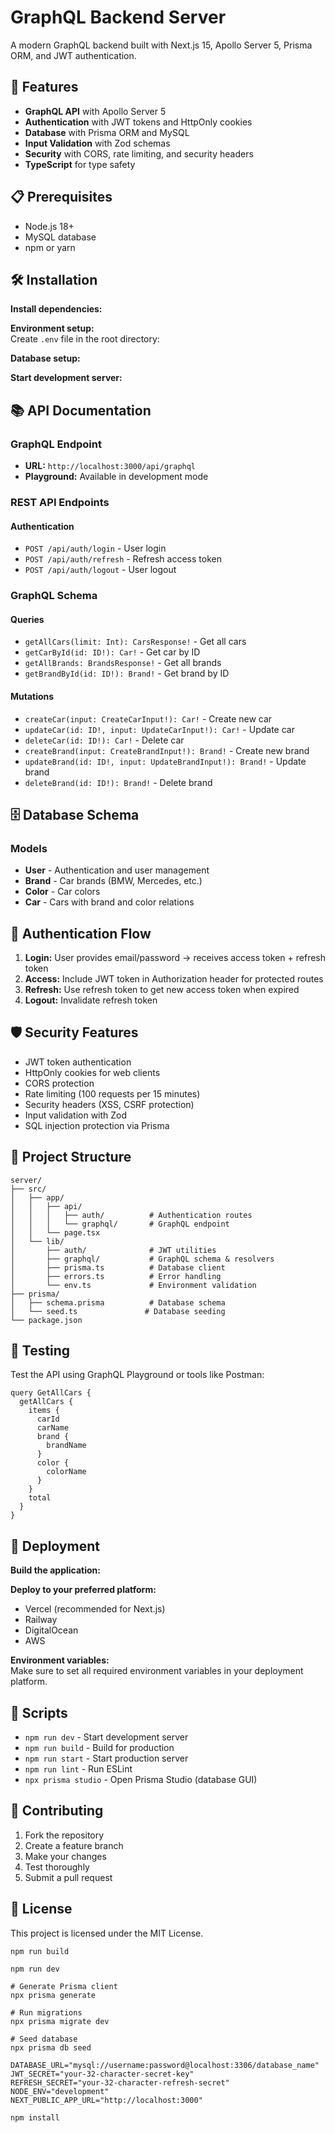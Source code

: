 # GraphQL Backend Server

A modern GraphQL backend built with Next.js 15, Apollo Server 5, Prisma ORM, and JWT authentication.

## 🚀 Features

- **GraphQL API** with Apollo Server 5
- **Authentication** with JWT tokens and HttpOnly cookies
- **Database** with Prisma ORM and MySQL
- **Input Validation** with Zod schemas
- **Security** with CORS, rate limiting, and security headers
- **TypeScript** for type safety

## 📋 Prerequisites

- Node.js 18+
- MySQL database
- npm or yarn

## 🛠️ Installation

**Install dependencies:**

**Environment setup:**  
Create `.env` file in the root directory:

**Database setup:**

**Start development server:**

## 📚 API Documentation

### GraphQL Endpoint

- **URL:** `http://localhost:3000/api/graphql`
- **Playground:** Available in development mode

### REST API Endpoints

#### Authentication

- `POST /api/auth/login` - User login
- `POST /api/auth/refresh` - Refresh access token
- `POST /api/auth/logout` - User logout

### GraphQL Schema

#### Queries

- `getAllCars(limit: Int): CarsResponse!` - Get all cars
- `getCarById(id: ID!): Car!` - Get car by ID
- `getAllBrands: BrandsResponse!` - Get all brands
- `getBrandById(id: ID!): Brand!` - Get brand by ID

#### Mutations

- `createCar(input: CreateCarInput!): Car!` - Create new car
- `updateCar(id: ID!, input: UpdateCarInput!): Car!` - Update car
- `deleteCar(id: ID!): Car!` - Delete car
- `createBrand(input: CreateBrandInput!): Brand!` - Create new brand
- `updateBrand(id: ID!, input: UpdateBrandInput!): Brand!` - Update brand
- `deleteBrand(id: ID!): Brand!` - Delete brand

## 🗄️ Database Schema

### Models

- **User** - Authentication and user management
- **Brand** - Car brands (BMW, Mercedes, etc.)
- **Color** - Car colors
- **Car** - Cars with brand and color relations

## 🔐 Authentication Flow

1.  **Login:** User provides email/password → receives access token + refresh token
2.  **Access:** Include JWT token in Authorization header for protected routes
3.  **Refresh:** Use refresh token to get new access token when expired
4.  **Logout:** Invalidate refresh token

## 🛡️ Security Features

- JWT token authentication
- HttpOnly cookies for web clients
- CORS protection
- Rate limiting (100 requests per 15 minutes)
- Security headers (XSS, CSRF protection)
- Input validation with Zod
- SQL injection protection via Prisma

## 📁 Project Structure

```
server/
├── src/
│   ├── app/
│   │   ├── api/
│   │   │   ├── auth/          # Authentication routes
│   │   │   └── graphql/       # GraphQL endpoint
│   │   └── page.tsx
│   └── lib/
│       ├── auth/              # JWT utilities
│       ├── graphql/           # GraphQL schema & resolvers
│       ├── prisma.ts          # Database client
│       ├── errors.ts          # Error handling
│       └── env.ts             # Environment validation
├── prisma/
│   ├── schema.prisma          # Database schema
│   └── seed.ts               # Database seeding
└── package.json
```

## 🧪 Testing

Test the API using GraphQL Playground or tools like Postman:

```
query GetAllCars {
  getAllCars {
    items {
      carId
      carName
      brand {
        brandName
      }
      color {
        colorName
      }
    }
    total
  }
}
```

## 🚀 Deployment

**Build the application:**

**Deploy to your preferred platform:**

- Vercel (recommended for Next.js)
- Railway
- DigitalOcean
- AWS

**Environment variables:**  
Make sure to set all required environment variables in your deployment platform.

## 📝 Scripts

- `npm run dev` - Start development server
- `npm run build` - Build for production
- `npm run start` - Start production server
- `npm run lint` - Run ESLint
- `npx prisma studio` - Open Prisma Studio (database GUI)

## 🤝 Contributing

1.  Fork the repository
2.  Create a feature branch
3.  Make your changes
4.  Test thoroughly
5.  Submit a pull request

## 📄 License

This project is licensed under the MIT License.

```
npm run build
```

```
npm run dev
```

```
# Generate Prisma client
npx prisma generate

# Run migrations
npx prisma migrate dev

# Seed database
npx prisma db seed
```

```
DATABASE_URL="mysql://username:password@localhost:3306/database_name"
JWT_SECRET="your-32-character-secret-key"
REFRESH_SECRET="your-32-character-refresh-secret"
NODE_ENV="development"
NEXT_PUBLIC_APP_URL="http://localhost:3000"
```

```
npm install
```
